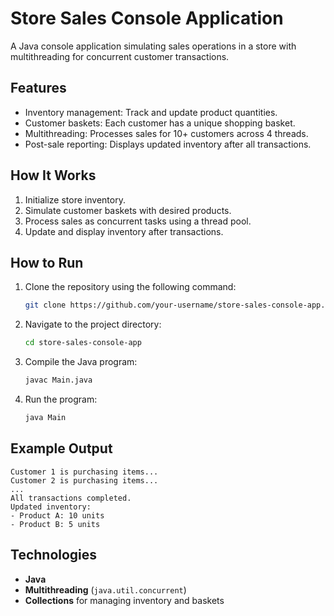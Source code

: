 # Store Sales Console Application

A Java console application simulating sales operations in a store with multithreading for concurrent customer transactions.

## Features

- Inventory management: Track and update product quantities.
- Customer baskets: Each customer has a unique shopping basket.
- Multithreading: Processes sales for 10+ customers across 4 threads.
- Post-sale reporting: Displays updated inventory after all transactions.

## How It Works

1. Initialize store inventory.
2. Simulate customer baskets with desired products.
3. Process sales as concurrent tasks using a thread pool.
4. Update and display inventory after transactions.

## How to Run

1. Clone the repository using the following command:
   ```bash
   git clone https://github.com/your-username/store-sales-console-app.git

3. Navigate to the project directory:
   ```bash
   cd store-sales-console-app

5. Compile the Java program:  
   ```bash
   javac Main.java

7. Run the program:
   ```bash
   java Main

## Example Output

```plaintext
Customer 1 is purchasing items...
Customer 2 is purchasing items...
...
All transactions completed.
Updated inventory:
- Product A: 10 units
- Product B: 5 units
```


## Technologies

- **Java**
- **Multithreading** (`java.util.concurrent`)
- **Collections** for managing inventory and baskets

